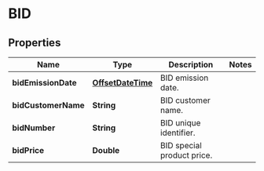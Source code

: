 
# BID

## Properties
Name | Type | Description | Notes
------------ | ------------- | ------------- | -------------
**bidEmissionDate** | [**OffsetDateTime**](OffsetDateTime.md) | BID emission date. | 
**bidCustomerName** | **String** | BID customer name. | 
**bidNumber** | **String** | BID unique identifier. | 
**bidPrice** | **Double** | BID special product price. | 



